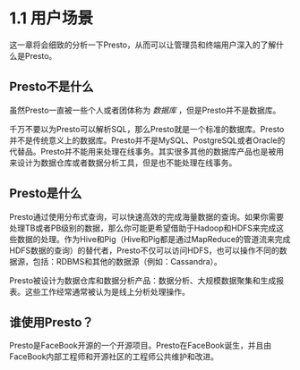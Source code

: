 # 1.1 用户场景

这一章将会细致的分析一下Presto，从而可以让管理员和终端用户深入的了解什么是Presto。

## Presto不是什么

虽然Presto一直被一些个人或者团体称为 *数据库* ，但是Presto并不是数据库。

千万不要以为Presto可以解析SQL，那么Presto就是一个标准的数据库。Presto并不是传统意义上的数据库。Presto并不是MySQL、PostgreSQL或者Oracle的代替品。Presto并不能用来处理在线事务。其实很多其他的数据库产品也是被用来设计为数据仓库或者数据分析工具，但是也不能处理在线事务。

## Presto是什么

Presto通过使用分布式查询，可以快速高效的完成海量数据的查询。如果你需要处理TB或者PB级别的数据，那么你可能更希望借助于Hadoop和HDFS来完成这些数据的处理。作为Hive和Pig（Hive和Pig都是通过MapReduce的管道流来完成HDFS数据的查询）的替代者，Presto不仅可以访问HDFS，也可以操作不同的数据源，包括：RDBMS和其他的数据源（例如：Cassandra）。

Presto被设计为数据仓库和数据分析产品：数据分析、大规模数据聚集和生成报表。这些工作经常通常被认为是线上分析处理操作。

## 谁使用Presto？

Presto是FaceBook开源的一个开源项目。Presto在FaceBook诞生，并且由FaceBook内部工程师和开源社区的工程师公共维护和改进。